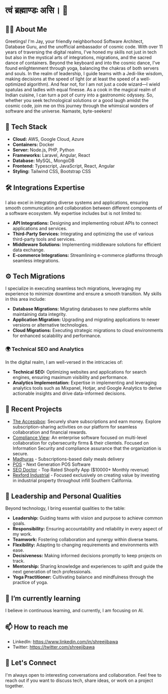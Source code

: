 # त्वं ब्रह्माण्डः असि। 👋

## 👨‍💻 About Me
Greetings! I'm Jay, your friendly neighborhood Software Architect, Database Guru, and the unofficial ambassador of cosmic code. With over 11 years of traversing the digital realms, I've honed my skills not just in tech but also in the mystical arts of integrations, migrations, and the sacred dance of containers. Beyond the keyboard and into the cosmic dance, I've found enlightenment through yoga, balancing the chakras of both servers and souls. In the realm of leadership, I guide teams with a Jedi-like wisdom, making decisions at the speed of light (or at least the speed of a well-optimized algorithm). And fear not, for I am not just a code wizard—I wield spatulas and ladles with equal finesse. As a cook in the magical realm of Indian cuisine, I can turn a pot of curry into a gastronomic odyssey. So, whether you seek technological solutions or a good laugh amidst the cosmic code, join me on this journey through the whimsical wonders of software and the universe. Namaste, byte-seekers!

## 💼 Tech Stack
- **Cloud:** AWS, Google Cloud, Azure
- **Containers:** Docker
- **Server:** Node.js, PHP, Python
- **Frameworks:** Laravel, Angular, React
- **Database:** MySQL, MongoDB
- **Frontend:** Typescript, JavaScript, React, Angular
- **Styling:** Tailwind CSS, Bootstrap CSS

## 🛠️ Integrations Expertise
I also excel in integrating diverse systems and applications, ensuring smooth communication and collaboration between different components of a software ecosystem. My expertise includes but is not limited to:
- **API Integrations:** Designing and implementing robust APIs to connect applications and services.
- **Third-Party Services:** Integrating and optimizing the use of various third-party tools and services.
- **Middleware Solutions:** Implementing middleware solutions for efficient data exchange.
- **E-commerce Integrations:** Streamlining e-commerce platforms through seamless integrations.

## ⚙️ Tech Migrations
I specialize in executing seamless tech migrations, leveraging my experience to minimize downtime and ensure a smooth transition. My skills in this area include:
- **Database Migrations:** Migrating databases to new platforms while maintaining data integrity.
- **Application Migration:** Upgrading and migrating applications to newer versions or alternative technologies.
- **Cloud Migrations:** Executing strategic migrations to cloud environments for enhanced scalability and performance.

### 🌍 Technical SEO and Analytics
In the digital realm, I am well-versed in the intricacies of:
- **Technical SEO:** Optimizing websites and applications for search engines, ensuring maximum visibility and performance.
- **Analytics Implementation:** Expertise in implementing and leveraging analytics tools such as Mixpanel, Hotjar, and Google Analytics to derive actionable insights and drive data-informed decisions.

## 🚀 Recent Projects
- [The Accessbox](https://theaccessbox.com/): Securely share subscriptions and earn money. Explore subscription-sharing activities on our platform for seamless collaboration and financial rewards.
- [Compliance View](https://www.compliance-view.com/): An enterprise software focused on multi-level collaboration for cybersecurity firms & their clientels. Focused on Information Security and compliance assurance that the organization is secure.
- [Madhuras](https://madhuras.com/) - Subscriptions-based daily meals delivery
- [POS](http://posapi.vistaran.com/) - Next Generation POS Software
- [SEO Doctor](https://apps.shopify.com/seo-doctor) - Top Rated Shopify App ($10000+ Monthly revenue)
- [Rexford Industrial](https://www.rexfordindustrial.com/) - Focused exclusively on creating value by investing in industrial property throughout infill Southern California.

## 🧘 Leadership and Personal Qualities
Beyond technology, I bring essential qualities to the table:
- **Leadership:** Guiding teams with vision and purpose to achieve common goals.
- **Responsibility:** Ensuring accountability and reliability in every aspect of my work.
- **Teamwork:** Fostering collaboration and synergy within diverse teams.
- **Flexibility:** Adapting to changing requirements and environments with ease.
- **Decisiveness:** Making informed decisions promptly to keep projects on track.
- **Mentorship:** Sharing knowledge and experiences to uplift and guide the next generation of tech professionals.
- **Yoga Practitioner:** Cultivating balance and mindfulness through the practice of yoga.

## 🌱 I’m currently learning
I believe in continuous learning, and currently, I am focusing on AI.

## 📫 How to reach me
- LinkedIn: https://www.linkedin.com/in/shreejibawa
- Twitter: https://twitter.com/shreejibawa


<!-- ## 📊 GitHub Stats
![Your GitHub Stats](https://github-readme-stats.vercel.app/api?username=acodealchemist&show_icons=true&count_private=true) -->

## 🤝 Let's Connect
I'm always open to interesting conversations and collaboration. Feel free to reach out if you want to discuss tech, share ideas, or work on a project together.
